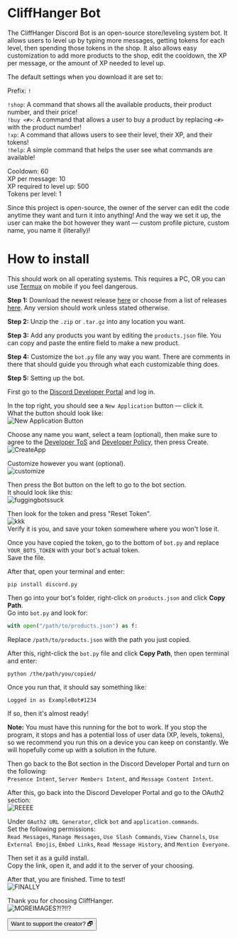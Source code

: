 # CliffHanger Bot

The CliffHanger Discord Bot is an open-source store/leveling system bot. It allows users to level up by typing more messages, getting tokens for each level, then spending those tokens in the shop. It also allows easy customization to add more products to the shop, edit the cooldown, the XP per message, or the amount of XP needed to level up.

The default settings when you download it are set to:

Prefix: `!`

`!shop`: A command that shows all the available products, their product number, and their price!  
`!buy <#>`: A command that allows a user to buy a product by replacing `<#>` with the product number!  
`!xp`: A command that allows users to see their level, their XP, and their tokens!  
`!help`: A simple command that helps the user see what commands are available!

Cooldown: 60  
XP per message: 10  
XP required to level up: 500  
Tokens per level: 1

Since this project is open-source, the owner of the server can edit the code anytime they want and turn it into anything! And the way we set it up, the user can make the bot however they want — custom profile picture, custom name, you name it (literally)!

# How to install

This should work on all operating systems. This requires a PC, OR you can use [Termux](https://f-droid.org/packages/com.termux/) on mobile if you feel dangerous.

**Step 1:** Download the newest release [here](https://github.com/NegativeCoder01/cliffhanger-bot/releases/tag/0.1.0-rc.1) or choose from a list of releases [here](https://github.com/NegativeCoder01/cliffhanger-bot/tag/). Any version should work unless stated otherwise.

**Step 2:** Unzip the `.zip` or `.tar.gz` into any location you want.

**Step 3:** Add any products you want by editing the `products.json` file. You can copy and paste the entire field to make a new product.

**Step 4:** Customize the `bot.py` file any way you want. There are comments in there that should guide you through what each customizable thing does.

**Step 5:** Setting up the bot.

First go to the [Discord Developer Portal](https://discord.com/developers/applications) and log in.

In the top right, you should see a `New Application` button — click it.  
What the button should look like:  
![New Application Button](tutorial-assets/NewApp.png)

Choose any name you want, select a team (optional), then make sure to agree to the [Developer ToS](https://support-dev.discord.com/hc/en-us/articles/8562894815383-Discord-Developer-Terms-of-Service) and [Developer Policy](https://support-dev.discord.com/hc/en-us/articles/8563934450327-Discord-Developer-Policy), then press Create.  
![CreateApp](tutorial-assets/BobTheKing.png)

Customize however you want (optional).  
![customize](tutorial-assets/bobthebroke.png)

Then press the Bot button on the left to go to the bot section.  
It should look like this:  
![fuggingbotssuck](tutorial-assets/lakebobpan.png)

Then look for the token and press "Reset Token".  
![kkk](tutorial-assets/kkk.png)  
Verify it is you, and save your token somewhere where you won't lose it.

Once you have copied the token, go to the bottom of `bot.py` and replace `YOUR_BOTS_TOKEN` with your bot's actual token.  
Save the file.

After that, open your terminal and enter:

```
pip install discord.py
```

Then go into your bot's folder, right-click on `products.json` and click **Copy Path**.  
Go into `bot.py` and look for:

```python
with open("/path/to/products.json") as f:
```

Replace `/path/to/products.json` with the path you just copied.

After this, right-click the `bot.py` file and click **Copy Path**, then open terminal and enter:

```
python /the/path/you/copied/
```

Once you run that, it should say something like:

```
Logged in as ExampleBot#1234
```

If so, then it's almost ready!

**Note:** You must have this running for the bot to work. If you stop the program, it stops and has a potential loss of user data (XP, levels, tokens), so we recommend you run this on a device you can keep on constantly. We will hopefully come up with a solution in the future.

Then go back to the Bot section in the Discord Developer Portal and turn on the following:  
`Presence Intent`, `Server Members Intent`, and `Message Content Intent`.

After this, go back into the Discord Developer Portal and go to the OAuth2 section:  
![REEEE](tutorial-assets/OFugginAuthentic69.png)

Under `OAuth2 URL Generator`, click `bot` and `application.commands`.  
Set the following permissions:  
`Read Messages`, `Manage Messages`, `Use Slash Commands`, `View Channels`, `Use External Emojis`, `Embed Links`, `Read Message History`, and `Mention Everyone`.

Then set it as a guild install.  
Copy the link, open it, and add it to the server of your choosing.

After that, you are finished. Time to test!  
![FINALLY](tutorial-assets/fuuuuu.png)

Thank you for choosing CliffHanger.  
![MOREIMAGES?!?!!?](CliffHanger.png)

<a href="https://account.venmo.com/u/MeIsNegative" target="_blank">
  <button>Want to support the creator? &#x1F5D7;</button>
</a>
